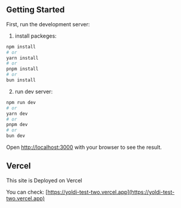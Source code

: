 ## Getting Started

First, run the development server:

1. install packeges:
```bash
npm install
# or
yarn install
# or
pnpm install
# or
bun install
```

2. run dev server:
```bash
npm run dev
# or
yarn dev
# or
pnpm dev
# or
bun dev
```

Open [http://localhost:3000](http://localhost:3000) with your browser to see the result.

## Vercel

This site is Deployed on Vercel

You can check: [https://yoldi-test-two.vercel.app](https://yoldi-test-two.vercel.app)
